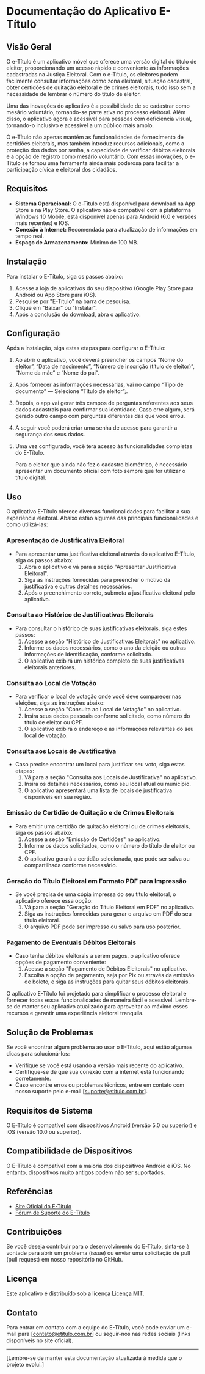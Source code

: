 # Documentação do Aplicativo E-Título

## Visão Geral
O e-Título é um aplicativo móvel que oferece uma versão digital do título de eleitor, proporcionando um acesso rápido e conveniente às informações cadastradas na Justiça Eleitoral. Com o e-Título, os eleitores podem facilmente consultar informações como zona eleitoral, situação cadastral, obter certidões de quitação eleitoral e de crimes eleitorais, tudo isso sem a necessidade de lembrar o número do título de eleitor.

Uma das inovações do aplicativo é a possibilidade de se cadastrar como mesário voluntário, tornando-se parte ativa no processo eleitoral. Além disso, o aplicativo agora é acessível para pessoas com deficiência visual, tornando-o inclusivo e acessível a um público mais amplo.

O e-Título não apenas mantém as funcionalidades de fornecimento de certidões eleitorais, mas também introduz recursos adicionais, como a proteção dos dados por senha, a capacidade de verificar débitos eleitorais e a opção de registro como mesário voluntário. Com essas inovações, o e-Título se tornou uma ferramenta ainda mais poderosa para facilitar a participação cívica e eleitoral dos cidadãos.


## Requisitos
- **Sistema Operacional:** O e-Título está disponível para download na App Store e na Play Store. O aplicativo não é compatível com a plataforma Windows 10 Mobile, está disponível apenas para Android (6.0 e versões mais recentes) e IOS.
- **Conexão à Internet:** Recomendada para atualização de informações em tempo real.
- **Espaço de Armazenamento:** Mínimo de 100 MB.

## Instalação
Para instalar o E-Título, siga os passos abaixo:

1. Acesse a loja de aplicativos do seu dispositivo (Google Play Store para Android ou App Store para iOS).
2. Pesquise por "E-Título" na barra de pesquisa.
3. Clique em "Baixar" ou "Instalar".
4. Após a conclusão do download, abra o aplicativo.

## Configuração
Após a instalação, siga estas etapas para configurar o E-Título:

1. Ao abrir o aplicativo, você  deverá preencher os campos “Nome do eleitor”, “Data de nascimento”, “Número de inscrição (título de eleitor)”, “Nome da mãe” e “Nome do pai”.
2. Após fornecer as informações necessárias, vai no campo “Tipo de documento” — Selecione “Título de eleitor”;.
3. Depois, o app vai gerar três campos de perguntas referentes aos seus dados cadastrais para confirmar sua identidade. Caso erre algum, será gerado outro campo com perguntas diferentes das que você errou.
4. A seguir você poderá criar uma senha de acesso para garantir a segurança dos seus dados.
5. Uma vez configurado, você terá acesso às funcionalidades completas do E-Título.

   Para o eleitor que ainda não fez o cadastro biométrico, é necessário apresentar um documento oficial com foto sempre que for utilizar o título digital.


## Uso

O aplicativo E-Título oferece diversas funcionalidades para facilitar a sua experiência eleitoral. Abaixo estão algumas das principais funcionalidades e como utilizá-las:

### Apresentação de Justificativa Eleitoral

- Para apresentar uma justificativa eleitoral através do aplicativo E-Título, siga os passos abaixo:
  1. Abra o aplicativo e vá para a seção "Apresentar Justificativa Eleitoral".
  2. Siga as instruções fornecidas para preencher o motivo da justificativa e outros detalhes necessários.
  3. Após o preenchimento correto, submeta a justificativa eleitoral pelo aplicativo.

### Consulta ao Histórico de Justificativas Eleitorais

- Para consultar o histórico de suas justificativas eleitorais, siga estes passos:
  1. Acesse a seção "Histórico de Justificativas Eleitorais" no aplicativo.
  2. Informe os dados necessários, como o ano da eleição ou outras informações de identificação, conforme solicitado.
  3. O aplicativo exibirá um histórico completo de suas justificativas eleitorais anteriores.

### Consulta ao Local de Votação

- Para verificar o local de votação onde você deve comparecer nas eleições, siga as instruções abaixo:
  1. Acesse a seção "Consulta ao Local de Votação" no aplicativo.
  2. Insira seus dados pessoais conforme solicitado, como número do título de eleitor ou CPF.
  3. O aplicativo exibirá o endereço e as informações relevantes do seu local de votação.

### Consulta aos Locais de Justificativa

- Caso precise encontrar um local para justificar seu voto, siga estas etapas:
  1. Vá para a seção "Consulta aos Locais de Justificativa" no aplicativo.
  2. Insira os detalhes necessários, como seu local atual ou município.
  3. O aplicativo apresentará uma lista de locais de justificativa disponíveis em sua região.

### Emissão de Certidão de Quitação e de Crimes Eleitorais

- Para emitir uma certidão de quitação eleitoral ou de crimes eleitorais, siga os passos abaixo:
  1. Acesse a seção "Emissão de Certidões" no aplicativo.
  2. Informe os dados solicitados, como o número do título de eleitor ou CPF.
  3. O aplicativo gerará a certidão selecionada, que pode ser salva ou compartilhada conforme necessário.

### Geração do Título Eleitoral em Formato PDF para Impressão

- Se você precisa de uma cópia impressa do seu título eleitoral, o aplicativo oferece essa opção:
  1. Vá para a seção "Geração do Título Eleitoral em PDF" no aplicativo.
  2. Siga as instruções fornecidas para gerar o arquivo em PDF do seu título eleitoral.
  3. O arquivo PDF pode ser impresso ou salvo para uso posterior.

### Pagamento de Eventuais Débitos Eleitorais

- Caso tenha débitos eleitorais a serem pagos, o aplicativo oferece opções de pagamento conveniente:
  1. Acesse a seção "Pagamento de Débitos Eleitorais" no aplicativo.
  2. Escolha a opção de pagamento, seja por Pix ou através da emissão de boleto, e siga as instruções para quitar seus débitos eleitorais.

O aplicativo E-Título foi projetado para simplificar o processo eleitoral e fornecer todas essas funcionalidades de maneira fácil e acessível. Lembre-se de manter seu aplicativo atualizado para aproveitar ao máximo esses recursos e garantir uma experiência eleitoral tranquila.

## Solução de Problemas
Se você encontrar algum problema ao usar o E-Título, aqui estão algumas dicas para solucioná-los:

- Verifique se você está usando a versão mais recente do aplicativo.
- Certifique-se de que sua conexão com a internet está funcionando corretamente.
- Caso encontre erros ou problemas técnicos, entre em contato com nosso suporte pelo e-mail [suporte@etitulo.com.br].

## Requisitos de Sistema
O E-Título é compatível com dispositivos Android (versão 5.0 ou superior) e iOS (versão 10.0 ou superior).

## Compatibilidade de Dispositivos
O E-Título é compatível com a maioria dos dispositivos Android e iOS. No entanto, dispositivos muito antigos podem não ser suportados.

## Referências
- [Site Oficial do E-Título](https://www.etitulo.com.br)
- [Fórum de Suporte do E-Título](https://forum.etitulo.com.br)

## Contribuições
Se você deseja contribuir para o desenvolvimento do E-Título, sinta-se à vontade para abrir um problema (issue) ou enviar uma solicitação de pull (pull request) em nosso repositório no GitHub.

## Licença
Este aplicativo é distribuído sob a licença [Licença MIT](https://opensource.org/licenses/MIT).

## Contato
Para entrar em contato com a equipe do E-Título, você pode enviar um e-mail para [contato@etitulo.com.br] ou seguir-nos nas redes sociais (links disponíveis no site oficial).

---

[Lembre-se de manter esta documentação atualizada à medida que o projeto evolui.]
